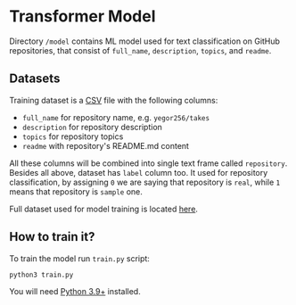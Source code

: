 # Transformer Model

Directory `/model` contains ML model used for text classification
on GitHub repositories, that consist of `full_name`, `description`, `topics`,
and `readme`.

## Datasets

Training dataset is a [CSV] file with the following columns:

* `full_name` for repository name, e.g. `yegor256/takes`
* `description` for repository description
* `topics` for repository topics
* `readme` with repository's README.md content

All these columns will be combined into single text frame called `repository`.
Besides all above, dataset has `label` column too.
It used for repository classification, by assigning `0` we are saying that repository
is `real`, while `1` means that repository is `sample` one.

Full dataset used for model training is located [here](https://huggingface.co/datasets/h1alexbel/github-samples).

## How to train it?

To train the model run `train.py` script:

```bash
python3 train.py
```

You will need [Python 3.9+] installed.

[CSV]: https://en.wikipedia.org/wiki/Comma-separated_values
[Python 3.9+]: https://www.python.org/downloads/release/python-390
